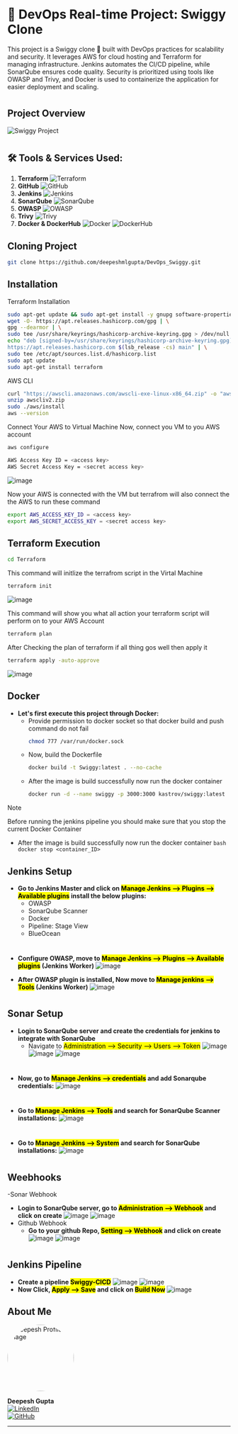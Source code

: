 # 🚀 **DevOps Real-time Project: Swiggy Clone**

This project is a Swiggy clone 🍔 built with DevOps practices for scalability and security. It leverages AWS for cloud hosting and Terraform for managing infrastructure. Jenkins automates the CI/CD pipeline, while SonarQube ensures code quality. Security is prioritized using tools like OWASP and Trivy, and Docker is used to containerize the application for easier deployment and scaling.

#
## Project Overview
![Swiggy Project](https://github.com/user-attachments/assets/d078b6f3-a290-4584-9f2f-692ffe262ade)
#

## 🛠️ Tools & Services Used:

1. **Terraform** ![Terraform](https://img.shields.io/badge/Terraform-7B42BC?style=flat-square&logo=terraform&logoColor=white)
2. **GitHub** ![GitHub](https://img.shields.io/badge/GitHub-181717?style=flat-square&logo=github&logoColor=white)
3. **Jenkins** ![Jenkins](https://img.shields.io/badge/Jenkins-D24939?style=flat-square&logo=jenkins&logoColor=white)
4. **SonarQube** ![SonarQube](https://img.shields.io/badge/SonarQube-4E9BCD?style=flat-square&logo=sonarqube&logoColor=white)
5. **OWASP** ![OWASP](https://img.shields.io/badge/OWASP-000000?style=flat-square&logo=owasp&logoColor=white)
6. **Trivy** ![Trivy](https://img.shields.io/badge/Trivy-00979D?style=flat-square&logo=trivy&logoColor=white)
7. **Docker & DockerHub** ![Docker](https://img.shields.io/badge/Docker-2496ED?style=flat-square&logo=docker&logoColor=white) ![DockerHub](https://img.shields.io/badge/DockerHub-2496ED?style=flat-square&logo=docker&logoColor=white)


## Cloning Project
```bash
git clone https://github.com/deepeshmlgupta/DevOps_Swiggy.git
```

## Installation

Terraform Installation

```bash
sudo apt-get update && sudo apt-get install -y gnupg software-properties-common
wget -O- https://apt.releases.hashicorp.com/gpg | \
gpg --dearmor | \
sudo tee /usr/share/keyrings/hashicorp-archive-keyring.gpg > /dev/null
echo "deb [signed-by=/usr/share/keyrings/hashicorp-archive-keyring.gpg] \
https://apt.releases.hashicorp.com $(lsb_release -cs) main" | \
sudo tee /etc/apt/sources.list.d/hashicorp.list
sudo apt update
sudo apt-get install terraform
```

AWS CLI
```bash
curl "https://awscli.amazonaws.com/awscli-exe-linux-x86_64.zip" -o "awscliv2.zip"
unzip awscliv2.zip
sudo ./aws/install
aws --version
```


Connect Your AWS to Virtual Machine
Now, connect you VM to you AWS account
```bash
aws configure
```   
```bash
AWS Access Key ID = <access key>
AWS Secret Access Key = <secret access key> 
```
![image](https://github.com/user-attachments/assets/0d08f4b7-c6fa-4641-a420-7adbe9f40b6e)


Now your AWS is connected with the VM but terrafrom will also connect the the AWS to run these command

```bash
export AWS_ACCESS_KEY_ID = <access key>
export AWS_SECRET_ACCESS_KEY = <secret access key> 
``` 


## Terraform Execution

```bash
cd Terraform
```

This command will initlize the terrafrom script in the Virtal Machine
```bash
terraform init
```
![image](https://github.com/user-attachments/assets/c7efbb12-d0f4-48ea-98b4-5e479aeab443)

This command will show you what all action your terraform script will perform on to your AWS Account 
```bash
terraform plan 
```
After Checking the plan of terraform if all thing gos well then apply it
```bash
terraform apply -auto-approve
```
![image](https://github.com/user-attachments/assets/5bbf6288-e0ff-4917-ab0f-19b7a6929c26)


## Docker
- <b>Let's first execute this project through Docker:</b>
  - Provide permission to docker socket so that docker build and push command do not fail
    ```bash
    chmod 777 /var/run/docker.sock
    ```
  - Now, build the Dockerfile
    ```bash
    docker build -t Swiggy:latest . --no-cache
    ```
  - After the image is build successfully now run the docker container
    ```bash
    docker run -d --name swiggy -p 3000:3000 kastrov/swiggy:latest
    ```

> [!Note]
> Before running the jenkins pipeline you should make sure that you stop the current Docker Container

   - After the image is build successfully now run the docker container
    ```bash
    docker stop <container_ID>
    ```

## Jenkins Setup
- <b>Go to Jenkins Master and click on <mark> Manage Jenkins --> Plugins --> Available plugins</mark> install the below plugins:</b>
  - OWASP
  - SonarQube Scanner
  - Docker
  - Pipeline: Stage View
  - BlueOcean
#
- <b id="Owasp">Configure OWASP, move to <mark>Manage Jenkins --> Plugins --> Available plugins</mark> (Jenkins Worker)</b>
![image](https://github.com/user-attachments/assets/da6a26d3-f742-4ea8-86b7-107b1650a7c2)

- <b id="Sonar">After OWASP plugin is installed, Now move to <mark>Manage jenkins --> Tools</mark> (Jenkins Worker)</b>
![image](https://github.com/user-attachments/assets/3b8c3f20-202e-4864-b3b6-b48d7a604ee8)
#

## Sonar Setup
- <b>Login to SonarQube server and create the credentials for jenkins to integrate with SonarQube</b>
  - Navigate to <mark>Administration --> Security --> Users --> Token</mark>
  ![image](https://github.com/user-attachments/assets/86ad8284-5da6-4048-91fe-ac20c8e4514a)
  ![image](https://github.com/user-attachments/assets/6bc671a5-c122-45c0-b1f0-f29999bbf751)
  ![image](https://github.com/user-attachments/assets/e748643a-e037-4d4c-a9be-944995979c60)

#
- <b>Now, go to <mark> Manage Jenkins --> credentials</mark> and add Sonarqube credentials:</b>
![image](https://github.com/user-attachments/assets/0688e105-2170-4c3f-87a3-128c1a05a0b8)
#
- <b>Go to <mark> Manage Jenkins --> Tools</mark> and search for SonarQube Scanner installations:</b>
![image](https://github.com/user-attachments/assets/2fdc1e56-f78c-43d2-914a-104ec2c8ea86)

#
- <b>Go to <mark> Manage Jenkins --> System</mark> and search for SonarQube installations:</b>
![image](https://github.com/user-attachments/assets/ae866185-cb2b-4e83-825b-a125ec97243a)

#

## Weebhooks
-Sonar Webhook
  - <b>Login to SonarQube server, go to <mark>Administration --> Webhook</mark> and click on create </b>
  ![image](https://github.com/user-attachments/assets/16527e72-6691-4fdf-a8d2-83dd27a085cb)
  ![image](https://github.com/user-attachments/assets/a8b45948-766a-49a4-b779-91ac3ce0443c)
- Github Webhook
  - <b>Go to your github Repo, <mark>Setting --> Webhook</mark> and click on create </b>
  ![image](https://github.com/user-attachments/assets/c4d7c593-ac74-49af-a2ca-7eda4c2add6c)
  ![image](https://github.com/user-attachments/assets/fe38edc5-912d-4357-804f-872e684417cd)


#

## Jenkins Pipeline

- <b>Create a pipeline <mark>Swiggy-CICD</mark></b>
![image](https://github.com/user-attachments/assets/efea35bf-e662-499e-b36b-d79fb7f82580)
![image](https://github.com/user-attachments/assets/37f56ffd-07b1-4b09-a160-270725ed39ee)
- <b>Now Click, <mark>Apply --> Save</mark> and click on <mark>Build Now</mark> </b>
![image](https://github.com/user-attachments/assets/24c02437-2729-4d37-97d8-d95cdeaed632)




## About Me  
<img src="https://media.licdn.com/dms/image/v2/D5603AQGOyuk6Tn6-XA/profile-displayphoto-shrink_400_400/profile-displayphoto-shrink_400_400/0/1719034834385?e=1741824000&v=beta&t=CrlkrEiQGICb_GQIXvNw_CEG8bcifMm96JB4jiqYyQ0" alt="Deepesh Profile Image" width="150" height="150" style="border-radius:50%;">

**Deepesh Gupta**    
[![LinkedIn](https://img.shields.io/badge/LinkedIn-0077B5?style=flat-square&logo=linkedin&logoColor=white)](https://www.linkedin.com/in/deepeshmlgupta/)  
[![GitHub](https://img.shields.io/badge/GitHub-181717?style=flat-square&logo=github&logoColor=white)](https://github.com/deepeshmlgupta)  

---


